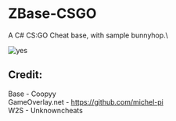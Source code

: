 # ZBase-CSGO
A C# CS:GO Cheat base, with sample bunnyhop.\

![yes](https://cdn.discordapp.com/attachments/435943050410196993/668328635345666058/unknown.png)

## Credit:
Base - Coopyy  
GameOverlay.net - https://github.com/michel-pi  
W2S - Unknowncheats


